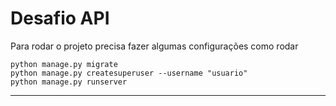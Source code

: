 # Desafio API

Para rodar o projeto precisa fazer algumas configurações como rodar
```
python manage.py migrate
python manage.py createsuperuser --username "usuario"
python manage.py runserver
```

****
